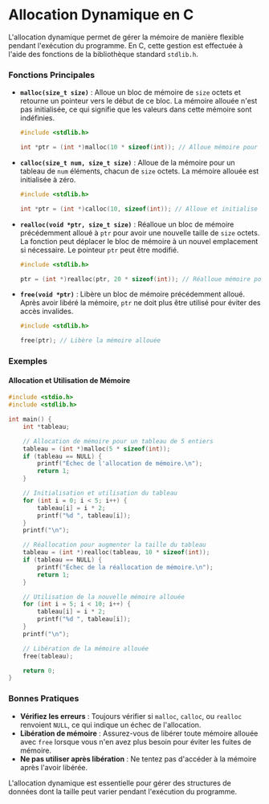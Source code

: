 # Allocation Dynamique en C

L'allocation dynamique permet de gérer la mémoire de manière flexible pendant l'exécution du programme. En C, cette gestion est effectuée à l'aide des fonctions de la bibliothèque standard `stdlib.h`.

### Fonctions Principales

- **`malloc(size_t size)`** : Alloue un bloc de mémoire de `size` octets et retourne un pointeur vers le début de ce bloc. La mémoire allouée n'est pas initialisée, ce qui signifie que les valeurs dans cette mémoire sont indéfinies.

  ```c
  #include <stdlib.h>

  int *ptr = (int *)malloc(10 * sizeof(int)); // Alloue mémoire pour 10 entiers
  ```

- **`calloc(size_t num, size_t size)`** : Alloue de la mémoire pour un tableau de `num` éléments, chacun de `size` octets. La mémoire allouée est initialisée à zéro.

  ```c
  #include <stdlib.h>

  int *ptr = (int *)calloc(10, sizeof(int)); // Alloue et initialise à zéro
  ```

- **`realloc(void *ptr, size_t size)`** : Réalloue un bloc de mémoire précédemment alloué à `ptr` pour avoir une nouvelle taille de `size` octets. La fonction peut déplacer le bloc de mémoire à un nouvel emplacement si nécessaire. Le pointeur `ptr` peut être modifié.

  ```c
  #include <stdlib.h>

  ptr = (int *)realloc(ptr, 20 * sizeof(int)); // Réalloue mémoire pour 20 entiers
  ```

- **`free(void *ptr)`** : Libère un bloc de mémoire précédemment alloué. Après avoir libéré la mémoire, `ptr` ne doit plus être utilisé pour éviter des accès invalides.

  ```c
  #include <stdlib.h>

  free(ptr); // Libère la mémoire allouée
  ```

### Exemples

#### Allocation et Utilisation de Mémoire

```c
#include <stdio.h>
#include <stdlib.h>

int main() {
    int *tableau;

    // Allocation de mémoire pour un tableau de 5 entiers
    tableau = (int *)malloc(5 * sizeof(int));
    if (tableau == NULL) {
        printf("Échec de l'allocation de mémoire.\n");
        return 1;
    }

    // Initialisation et utilisation du tableau
    for (int i = 0; i < 5; i++) {
        tableau[i] = i * 2;
        printf("%d ", tableau[i]);
    }
    printf("\n");

    // Réallocation pour augmenter la taille du tableau
    tableau = (int *)realloc(tableau, 10 * sizeof(int));
    if (tableau == NULL) {
        printf("Échec de la réallocation de mémoire.\n");
        return 1;
    }

    // Utilisation de la nouvelle mémoire allouée
    for (int i = 5; i < 10; i++) {
        tableau[i] = i * 2;
        printf("%d ", tableau[i]);
    }
    printf("\n");

    // Libération de la mémoire allouée
    free(tableau);

    return 0;
}
```

### Bonnes Pratiques

- **Vérifiez les erreurs** : Toujours vérifier si `malloc`, `calloc`, ou `realloc` renvoient `NULL`, ce qui indique un échec de l'allocation.
- **Libération de mémoire** : Assurez-vous de libérer toute mémoire allouée avec `free` lorsque vous n'en avez plus besoin pour éviter les fuites de mémoire.
- **Ne pas utiliser après libération** : Ne tentez pas d'accéder à la mémoire après l'avoir libérée.

L'allocation dynamique est essentielle pour gérer des structures de données dont la taille peut varier pendant l'exécution du programme.